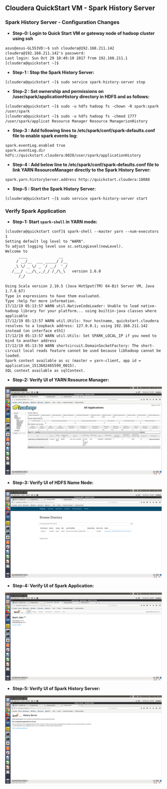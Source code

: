 ## Cloudera QuickStart VM - Spark History Server

### Spark History Server - Configuration Changes

* **Step-0: Login to Quick Start VM or gateway node of hadoop cluster using ssh**
~~~
asus@asus-GL553VD:~$ ssh cloudera@192.168.211.142
cloudera@192.168.211.142's password: 
Last login: Sun Oct 29 18:49:10 2017 from 192.168.211.1
[cloudera@quickstart ~]$
~~~

* **Step-1 : Stop the Spark History Server:**
~~~
[cloudera@quickstart ~]$ sudo service spark-history-server stop
~~~

* **Step-2 : Set ownership and permissions on /user/spark/applicationHistory directory in HDFS and  as follows:**
~~~
[cloudera@quickstart ~]$ sudo -u hdfs hadoop fs -chown -R spark:spark /user/spark
[cloudera@quickstart ~]$ sudo -u hdfs hadoop fs -chmod 1777 /user/spark/applicat Resource Manager Resource ManagerionHistory
~~~

* **Step-3 : Add following lines to /etc/spark/conf/spark-defaults.conf file to enable spark events log:**
~~~
spark.eventLog.enabled true
spark.eventLog.dir hdfs://quickstart.cloudera:8020/user/spark/applicationHistory
~~~
      
* **Step-4 : Add below line to /etc/spark/conf/spark-defaults.conf file to link YARN ResourceManager directly to the Spark History Server:**
~~~
spark.yarn.historyServer.address http://quickstart.cloudera:18088
~~~

* **Step-5 : Start the Spark History Server:**
~~~
[cloudera@quickstart ~]$ sudo service spark-history-server start
~~~

### Verify Spark Application
* **Step-1: Start `spark-shell` in YARN mode:**
~~~
[cloudera@quickstart conf]$ spark-shell --master yarn --num-executors 1
Setting default log level to "WARN".
To adjust logging level use sc.setLogLevel(newLevel).
Welcome to
      ____              __
     / __/__  ___ _____/ /__
    _\ \/ _ \/ _ `/ __/  '_/
   /___/ .__/\_,_/_/ /_/\_\   version 1.6.0
      /_/

Using Scala version 2.10.5 (Java HotSpot(TM) 64-Bit Server VM, Java 1.7.0_67)
Type in expressions to have them evaluated.
Type :help for more information.
17/12/19 05:13:57 WARN util.NativeCodeLoader: Unable to load native-hadoop library for your platform... using builtin-java classes where applicable
17/12/19 05:13:57 WARN util.Utils: Your hostname, quickstart.cloudera resolves to a loopback address: 127.0.0.1; using 192.168.211.142 instead (on interface eth1)
17/12/19 05:13:57 WARN util.Utils: Set SPARK_LOCAL_IP if you need to bind to another address
17/12/19 05:13:59 WARN shortcircuit.DomainSocketFactory: The short-circuit local reads feature cannot be used because libhadoop cannot be loaded.
Spark context available as sc (master = yarn-client, app id = application_1513682465599_0015).
SQL context available as sqlContext.

~~~

* **Step-2: Verify UI of YARN Resource Manager:**

![Alt text](_images/yarn-resource-manager-ui.png?raw=true "YARN - Resource Manager - UI")

* **Step-3: Verify UI of HDFS Name Node:**

![Alt text](_images/hdfs-name-node-ui.png?raw=true "HDFS - Name Node -UI")

* **Step-4: Verify UI of Spark Application:**

![Alt text](_images/spark-application-master-ui.png?raw=true "Spark - Application Master UI")

* **Step-5: Verify UI of Spark History Server:**

![Alt text](_images/spark-history-server-ui.png?raw=true "Spark - History Server UI")


